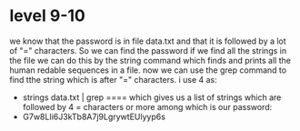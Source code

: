 # level 9-10
we know that the password is in file data.txt and that it is followed by a lot of "=" characters. So we can find the password if we find all the strings in the file we can do this by the string command which finds and prints all the human redable sequences in a file.
now we can use the grep command to find tthe string which is after "=" characters. i use 4 as:
- strings data.txt | grep ====
which gives us a list of strings which are followed by 4 = characters or more among which is our password:
- G7w8LIi6J3kTb8A7j9LgrywtEUlyyp6s
